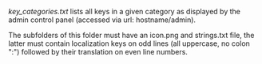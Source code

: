 *key_categories.txt* lists all keys in a given category as displayed by the admin control panel (accessed via url: hostname/admin).

The subfolders of this folder must have an icon.png and strings.txt file, the latter must contain localization keys on odd lines (all uppercase, no colon ":") followed by their translation on even line numbers.
